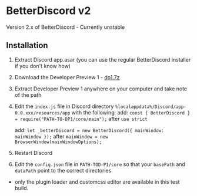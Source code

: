 # BetterDiscord v2

Version 2.x of BetterDiscord - Currently unstable

## Installation

1. Extract Discord app.asar (you can use the regular BetterDiscord installer if you don't know how)
2. Download the Developer Preview 1 - [dp1.7z](https://github.com/Jiiks/BetterDiscordApp/blob/v2/dp1.7z?raw=true)
3. Extract Developer Preview 1 anywhere on your computer and take note of the path
4. Edit the `index.js` file in Discord directory `%localappdata%/Discord/app-0.0.xxx/resources/app` with the following:
    add:
        `const { BetterDiscord } = require("PATH-TO-DP1/core/main");` after `use strict`
    
    add:
        `let _betterDiscord = new BetterDiscord({ mainWindow: mainWindow });` after `mainWindow = new BrowserWindow(mainWindowOptions);`
5. Restart Discord
6. Edit the `config.json` file in `PATH-TOD-P1/core` so that your `basePath` and `dataPath` point to the correct directories

* only the plugin loader and customcss editor are available in this test build.

